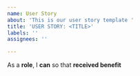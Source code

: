 ```yaml
---
name: User Story
about: 'This is our user story template '
title: 'USER STORY: <TITLE>'
labels: ''
assignees: ''

---
```


As a **role**, I **can** so that **received benefit**
